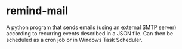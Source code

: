 # remind-mail
A python program that sends emails (using an external SMTP server) according to recurring events described in a JSON file. Can then be scheduled as a cron job or in Windows Task Scheduler.

